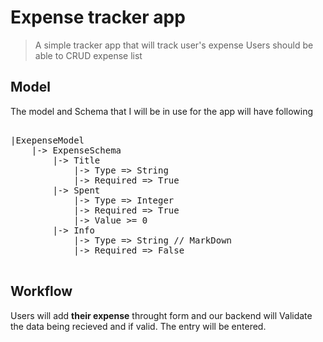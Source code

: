# Expense tracker app

> A simple tracker app that will track user's expense
> Users should be able to CRUD expense list

## Model

The model and Schema that I will be in use for the app will have following

<pre>

|ExepenseModel
    |-> ExpenseSchema
        |-> Title
            |-> Type => String
            |-> Required => True
        |-> Spent
            |-> Type => Integer
            |-> Required => True
            |-> Value >= 0
        |-> Info
            |-> Type => String // MarkDown
            |-> Required => False

</pre>

## Workflow

Users will add **their expense** throught form and our backend will Validate the data being recieved and if valid. The entry will be entered.<br>


